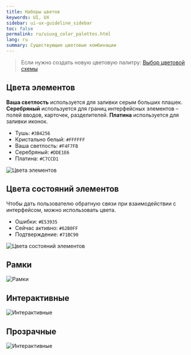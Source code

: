 ```yaml
---
title: Наборы цветов
keywords: UI, UX
sidebar: ui-ux-guideline_sidebar
toc: false
permalink: ru/uiuxg_color_palettes.html
lang: ru
summary: Существующие цветовые комбинации
---
```


> Если нужно создать новую цветовую палитру: [Выбор цветовой схемы](uiuxg_color_selection.ru.md)

## Цвета элементов

**Ваша светлость** используется для заливки серым больших плашек. **Серебряный** используется для границ интерфейсных элементов – полей вводов, карточек, разделителей. **Платина** используется для заливки иконок.

* Тушь: `#3B4256`
* Кристально белый: `#FFFFFF`
* Ваша светлость: `#F4F7FB`
* Серебряный: `#DDE1E6`
* Платина: `#C7CCD1`

![Цвета элементов](../../../images/pages/guides/ui-ux-guideline/uiuxg_color_palettes/1.png)

## Цвета состояний элементов

Чтобы дать пользователю обратную связи при взаимодействии с интерфейсом, можно использовать цвета.

* Ошибки: `#E53935`
* Сейчас активно: `#62B0FF`
* Подтверждение: `#71BC90`

![Цвета состояний элементов](../../../images/pages/guides/ui-ux-guideline/uiuxg_color_palettes/2.png)

## Рамки

![Рамки](../../../images/pages/guides/ui-ux-guideline/uiuxg_color_palettes/3.png)

## Интерактивные

![Интерактивные](../../../images/pages/guides/ui-ux-guideline/uiuxg_color_palettes/4.png)

## Прозрачные

![Интерактивные](../../../images/pages/guides/ui-ux-guideline/uiuxg_color_palettes/5.png)
